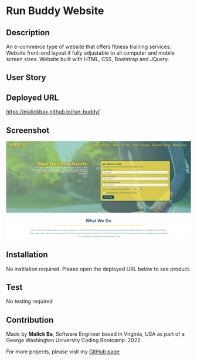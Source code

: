 # Run Buddy Website

## Description
An e-commerce type of website that offers fitness training services. Website front-end layout if fully adjustable to all computer and mobile screen sizes. Website built with HTML, CSS, Bootstrap and JQuery.

## User Story

## Deployed URL
https://malickbax.github.io/run-buddy/

## Screenshot
![Homepage Screenshot](assets/images/screenshot.jpg)

## Installation
No instllation required. Please open the deployed URL below to see product. 

## Test
No testing required

## Contribution
Made by **Malick Ba**, Software Engineer based in Virginia, USA as part of a George Washington University Coding Bootcamp. 2022

For more projects, please visit my [GitHub page](https://github.com/malickbax)
